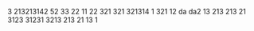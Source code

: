 3 213213142
52
33
22
11
22
321
321
321314 1
321 12 da
da2 13 213 213 21 3123
31231
3213 213 21 13 1 
